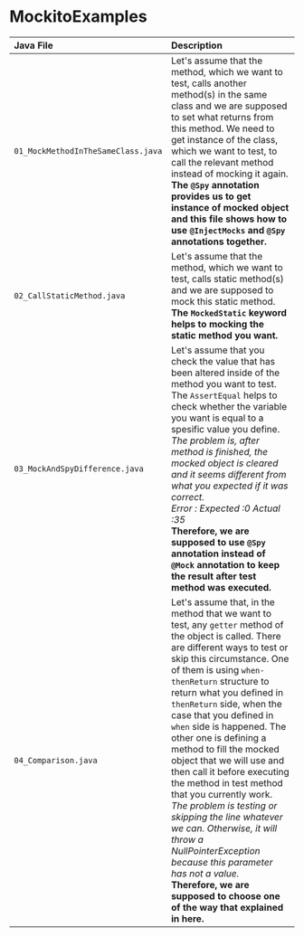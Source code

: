 # MockitoExamples

| Java File | Description |
| :-------- | :---------- |
| `01_MockMethodInTheSameClass.java` | Let's assume that the method, which we want to test, calls another method(s) in the same class and we are supposed to set what returns from this method. We need to get instance of the class, which we want to test, to call the relevant method instead of mocking it again. <br /> **The `@Spy` annotation provides us to get instance of mocked object and this file shows how to use `@InjectMocks` and `@Spy` annotations together.**  |
| `02_CallStaticMethod.java` | Let's assume that the method, which we want to test, calls static method(s) and we are supposed to mock this static method. <br /> **The `MockedStatic` keyword helps to mocking the static method you want.** |
| `03_MockAndSpyDifference.java` | Let's assume that you check the value that has been altered inside of the method you want to test. The `AssertEqual` helps to check whether the variable you want is equal to a spesific value you define. <br /> *The problem is, after method is finished, the mocked object is cleared and it seems different from what you expected if it was correct.* <br /> *Error : Expected :0 Actual   :35* <br /> **Therefore, we are supposed to use `@Spy` annotation instead of `@Mock` annotation to keep the result after test method was executed.** |
| `04_Comparison.java` | Let's assume that, in the method that we want to test, any `getter` method of the object is called. There are different ways to test or skip this circumstance. One of them is using `when-thenReturn` structure to return what you defined in `thenReturn` side, when the case that you defined in `when` side is happened. The other one is defining a method to fill the mocked object that we will use and then call it before executing the method in test method that you currently work. <br /> *The problem is testing or skipping the line whatever we can. Otherwise, it will throw a NullPointerException because this parameter has not a value.* <br /> **Therefore, we are supposed to choose one of the way that explained in here.** |
